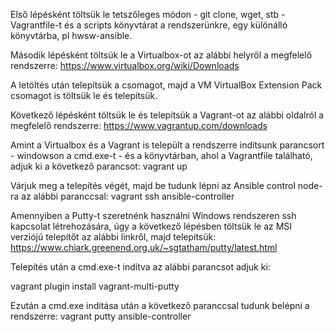 Első lépésként töltsük le tetszőleges módon - git clone, wget, stb - Vagrantfile-t és a scripts könyvtárat a rendszerünkre, egy különálló könyvtárba, pl hwsw-ansible.

Második lépésként töltsük le a Virtualbox-ot az alábbi helyről a megfelelő rendszerre: https://www.virtualbox.org/wiki/Downloads

A letöltés után telepítsük a csomagot, majd a VM VirtualBox Extension Pack csomagot is töltsük le és telepítsük.

Következő lépésként töltsük le és telepítsük a Vagrant-ot az alábbi oldalról a megfelelő rendszerre: https://www.vagrantup.com/downloads

Amint a Virtualbox és a Vagrant is települt a rendszerre indítsunk parancsort - windowson a cmd.exe-t - és a könyvtárban, ahol a Vagrantfile található, adjuk ki a következő parancsot: vagrant up

Várjuk meg a telepítés végét, majd be tudunk lépni az Ansible control node-ra az alábbi paranccsal: vagrant ssh ansible-controller

Amennyiben a Putty-t szeretnénk használni Windows rendszeren ssh kapcsolat létrehozására, úgy a következő lépésben töltsük le az MSI verziójú telepítőt az alábbi linkről, majd telepítsük: https://www.chiark.greenend.org.uk/~sgtatham/putty/latest.html

Telepítés után a cmd.exe-t indítva az alábbi parancsot adjuk ki:

vagrant plugin install vagrant-multi-putty

Ezután a cmd.exe indítása után a következő paranccsal tudunk belépni a rendszerre: vagrant putty ansible-controller
